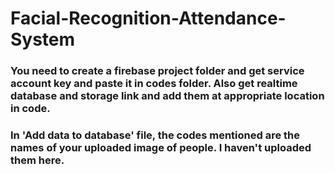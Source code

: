 # Facial-Recognition-Attendance-System
### You need to create a firebase project folder and get service account key and paste it in codes folder. Also get realtime database and storage link and add them at appropriate location in code.
### In 'Add data to database' file, the codes mentioned are the names of your uploaded image of people. I haven't uploaded them here.
